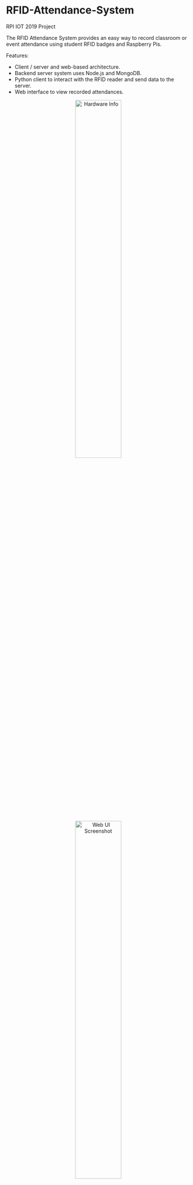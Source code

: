 # RFID-Attendance-System
RPI IOT 2019 Project

The RFID Attendance System provides an easy way to record classroom or event attendance using student RFID badges and Raspberry Pis. 

Features:
- Client / server and web-based architecture. 
- Backend server system uses Node.js and MongoDB.
- Python client to interact with the RFID reader and send data to the server. 
- Web interface to view recorded attendances.

<p align="center">
  <img src="https://raw.githubusercontent.com/hbh7/RFID-Attendance-System/master/resources/Hardware.png" width="50%" title="Hardware Info" alt="Hardware Info">
</p>
<p align="center">
  <img src="https://raw.githubusercontent.com/hbh7/RFID-Attendance-System/master/resources/Web.png" width="50%" title="Web UI Screenshot" alt="Web UI Screenshot">
</p>
<p align="center">
  <img src="https://raw.githubusercontent.com/hbh7/RFID-Attendance-System/master/resources/Schematic.png" width="50%" title="Schematic" alt="Schematic">
</p>

[Project Report](resources/Report.pdf)

## Resources used

https://github.com/nexus-devs/socketIO-client-2.0.3

https://urllib3.readthedocs.io/en/latest/advanced-usage.html#ssl-warnings

## Installation
```
git clone https://github.com/hbh7/RFID-Attendance-System
sudo mv RFID-Attendance-System /opt/
sudo chmod 777 -R /opt/RFID-Attendance-System
```

### Server
```
sudo apt install npm -y
```

### Client
```
sudo apt install python python-pip -y
pip install -U socketIO-client-nexus
```

### Auto start
Note: Replace <client,server> with just `client` or `server` 
```
cp /opt/RFID-Attendance-System/<server,client>/rfid<server,client>.service /lib/systemd/system/
sudo chmod 644 /lib/systemd/system/rfid<client,server>.service
sudo systemctl daemon-reload
sudo systemctl enable rfid<client,server>.service
```
Then reboot or run `sudo systemctl start rfid<client,server>`

## Usage

### Server
```
cd /opt/RFID-Attendance-System/server
npm install
npm start
```

### Client 
```
cd /opt/RFID-Attendance-System/client
python readTag.py https://localhost:3000
```
